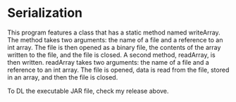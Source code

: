 Serialization
=============

This program features a class that has a static method named writeArray. The method takes two arguments: the name of a file and a reference to an int array. The file is then opened as a binary file, the contents of the array written to the file, and the file is closed. A second method, readArray, is then written. readArray takes two arguments: the name of a file and a reference to an int array. The file is opened, data is read from the file, stored in an array, and then the file is closed.

To DL the executable JAR file, check my release above.
